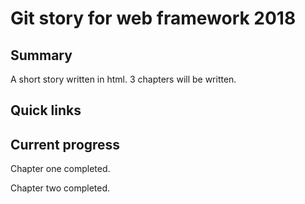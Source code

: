 # Git story for web framework 2018

## Summary
A short story written in html. 3 chapters will be written.

## Quick links


## Current progress
Chapter one completed. 

Chapter two completed.


